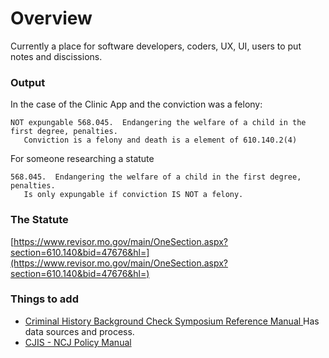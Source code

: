# Overview

Currently a place for software developers, coders, UX, UI, users to put notes and discissions.

### Output

In the case of the Clinic App and the conviction was a felony:

```
NOT expungable 568.045.  Endangering the welfare of a child in the first degree, penalties.   
   Conviction is a felony and death is a element of 610.140.2(4)
```

For someone researching a statute
```
568.045.  Endangering the welfare of a child in the first degree, penalties.   
   Is only expungable if conviction IS NOT a felony.
```

### The Statute

[https://www.revisor.mo.gov/main/OneSection.aspx?section=610.140&bid=47676&hl=](https://www.revisor.mo.gov/main/OneSection.aspx?section=610.140&bid=47676&hl=)
### Things to add

* [Criminal History Background Check Symposium Reference Manual ](http://www.mshp.dps.mo.gov/MSHPWeb/PatrolDivisions/CRID/documents/symposiumReferenceManual.pdf) Has data sources and process.
* [CJIS - NCJ Policy Manual](http://mshp.dps.missouri.gov/MSHPWeb/Publications/Handbooks-Manuals/documents/SHP-186.pdf)
